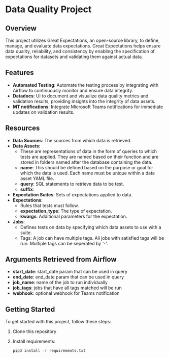 # Data Quality Project

## Overview

This project utilizes Great Expectations, an open-source library, to define, manage, and evaluate data expectations. Great Expectations helps ensure data quality, reliability, and consistency by enabling the specification of expectations for datasets and validating them against actual data.

## Features

- **Automated Testing**: Automate the testing process by integrating with Airflow to continuously monitor and ensure data integrity.
- **Datadocs**: UI to document and visualize data quality metrics and validation results, providing insights into the integrity of data assets.
- **MT notifications**: Integrate Microsoft Teams notifications for immediate updates on validation results.

## Resources

- **Data Sources**: The sources from which data is retrieved.
- **Data Assets**:
  - These are representations of data in the form of queries to which tests are applied. They are named based on their function and are stored in folders named after the database containing the data.
  - **name**: This should be defined based on the purpose or goal for which the data is used. Each name must be unique within a data asset YAML file.
  - **query**: SQL statements to retrieve data to be test.
  - **suffix**:
- **Expectation Suites**: Sets of expectations applied to data.
- **Expectations**:
  - Rules that tests must follow.
  - **expectation_type**: The type of expectation.
  - **kwargs**: Additional parameters for the expectation.
- **Jobs**:
  - Defines tests on data by specifying which data assets to use with a suite.
  - Tags: A job can have multiple tags. All jobs with satisfied tags will be run. Multiple tags can be seperated by '-'.

## Arguments Retrieved from Airflow

- **start_date**: start_date param that can be used in query
- **end_date**: end_date param that can be used in query
- **job_name**: name of the job to run individually
- **job_tags**: jobs that have all tags matched will be run
- **webhook**: optional webhook for Teams notification

## Getting Started

To get started with this project, follow these steps:

1. Clone this repository

2. Install requirements:

   ```bash
   pip3 install -r requirements.txt
   ```
